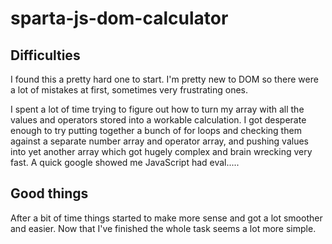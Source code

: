 # sparta-js-dom-calculator

## Difficulties

I found this a pretty hard one to start. I'm pretty new to DOM so there were a lot of mistakes at first, sometimes very frustrating ones.

I spent a lot of time trying to figure out how to turn my array with all the values and operators stored into a workable calculation. I got desperate enough to try putting together a bunch of for loops and checking them against a separate number array and operator array, and pushing values into yet another array which got hugely complex and brain wrecking very fast. A quick google showed me JavaScript had eval.....

## Good things

After a bit of time things started to make more sense and got a lot smoother and easier. Now that I've finished the whole task seems a lot more simple.
